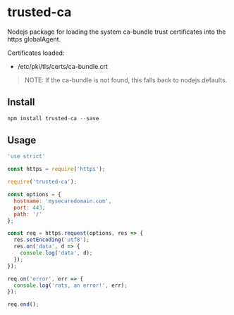 # trusted-ca
Nodejs package for loading the system ca-bundle trust certificates into the https globalAgent.

Certificates loaded:
* /etc/pki/tls/certs/ca-bundle.crt

> NOTE: If the ca-bundle is not found, this falls back to nodejs defaults.

## Install
```javascript
npm install trusted-ca --save
```

## Usage
```javascript
'use strict'

const https = require('https');

require('trusted-ca');

const options = {
  hostname: 'mysecuredomain.com',
  port: 443,
  path: '/'
};

const req = https.request(options, res => {
  res.setEncoding('utf8');
  res.on('data', d => {
    console.log('data', d);
  });
});

req.on('error', err => {
  console.log('rats, an error!', err);
});

req.end();
